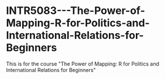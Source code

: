 # INTR5083---The-Power-of-Mapping-R-for-Politics-and-International-Relations-for-Beginners
This is for the course "The Power of Mapping: R for Politics and International Relations for Beginners"
